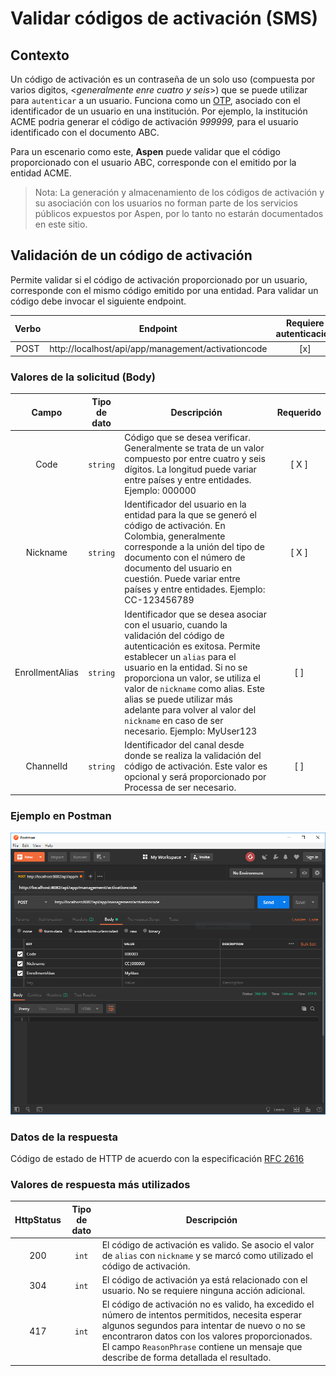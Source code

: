 # Validar códigos de activación (SMS)

## Contexto 

Un código de activación es un contraseña de un solo uso (compuesta por varios digitos, <*generalmente enre cuatro y seis*>) que se puede utilizar para `autenticar` a un usuario. Funciona como un [OTP](https://en.wikipedia.org/wiki/One-time_password), asociado con el identificador de un usuario en una institución. Por ejemplo, la institución ACME podria generar el código de activación *999999,* para el usuario identificado con el documento ABC.

Para un escenario como este, **Aspen** puede validar que el código proporcionado con el usuario ABC, corresponde con el emitido por la entidad ACME.

>  Nota: La generación y almacenamiento de los códigos de activación y su asociación con los usuarios no forman parte de los servicios públicos expuestos por Aspen, por lo tanto no estarán documentados en este sitio.

## Validación de un código de activación

Permite validar si el código de activación proporcionado por un usuario, corresponde con el mismo código emitido por una entidad. Para validar un código debe invocar el siguiente endpoint.

| Verbo | Endpoint                                           | Requiere autenticación |
| :---: | -------------------------------------------------- | :--------------------: |
| POST  | http://localhost/api/app/management/activationcode |          [x]           |

### Valores de la solicitud (Body)

|      Campo      | Tipo de dato | Descripción                                                  | Requerido |
| :-------------: | :----------: | ------------------------------------------------------------ | :-------: |
|      Code       |    `string`    | Código que se desea verificar. Generalmente se trata de un valor compuesto por entre cuatro y seis dígitos. La longitud puede variar entre países y entre entidades. Ejemplo: 000000 |    [ X ]    |
|    Nickname     |    `string`    | Identificador del usuario en la entidad para la que se generó el código de activación. En Colombia, generalmente corresponde a la unión del tipo de documento con el número de documento del usuario en cuestión. Puede variar entre países y entre entidades. Ejemplo: CC-123456789 |    [ X ]    |
| EnrollmentAlias |    `string`    | Identificador que se desea asociar con el usuario, cuando la validación del código de autenticación es exitosa. Permite establecer un `alias` para el usuario en la entidad. Si no se proporciona un valor, se utiliza el valor de `nickname` como alias. Este alias se puede utilizar más adelante para volver al valor del `nickname` en caso de ser necesario. Ejemplo: MyUser123 |    [ ]    |
|ChannelId| `string` |Identificador del canal desde donde se realiza la validación del código de activación. Este valor es opcional y será proporcionado por Processa de ser necesario.|[ ]|


### Ejemplo en Postman
![Postman](Postman-Management-ActivationCodes.png)


### Datos de la respuesta

Código de estado de HTTP de acuerdo con la especificación [RFC 2616](https://www.w3.org/Protocols/rfc2616/rfc2616-sec10.html)

### Valores de respuesta más utilizados

| HttpStatus | Tipo de dato | Descripción                                                  |
| :--------: | :----------: | ------------------------------------------------------------ |
|    200     |     `int`      | El código de activación es valido. Se asocio el valor de `alias` con `nickname` y se marcó como utilizado el código de activación. |
|    304     |     `int`      | El código de activación ya está relacionado con el usuario. No se requiere ninguna acción adicional. |
|    417     |     `int`      | El código de activación no es valido, ha excedido el número de intentos permitidos, necesita esperar algunos segundos para intentar de nuevo o no se encontraron datos con los valores proporcionados. El campo `ReasonPhrase` contiene un mensaje que describe de forma detallada el resultado. |

